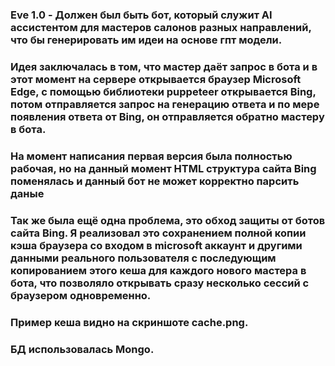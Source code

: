### **Eve 1.0** - Должен был быть бот, который служит AI ассистентом для мастеров салонов разных направлений, что бы генерировать им идеи на основе гпт модели.
### Идея заключалась в том, что мастер даёт запрос в бота и в этот момент на сервере открывается браузер Microsoft Edge, с помощью библиотеки puppeteer открывается Bing, потом отправляется запрос на генерацию ответа и по мере появления ответа от Bing, он отправляется обратно мастеру в бота.
### На момент написания первая версия была полностью рабочая, но на данный момент HTML структура сайта Bing поменялась и данный бот не может корректно парсить даные
### Так же была ещё одна проблема, это обход защиты от ботов сайта Bing. Я реализовал это сохранением полной копии кэша браузера со входом в microsoft аккаунт и другими данными реального пользователя с последующим копированием этого кеша для каждого нового мастера в бота, что позволяло открывать сразу несколько сессий с браузером одновременно.
### Пример кеша видно на скриншоте cache.png.
### БД использовалась Mongo.